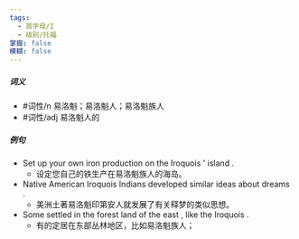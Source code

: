 ```yaml
---
tags:
  - 首字母/I
  - 级别/托福
掌握: false
模糊: false
---
```

##### 词义
- #词性/n  易洛魁；易洛魁人；易洛魁族人
- #词性/adj  易洛魁人的
##### 例句
- Set up your own iron production on the Iroquois ' island .
	- 设定您自己的铁生产在易洛魁族人的海岛。
- Native American Iroquois Indians developed similar ideas about dreams .
	- 美洲土著易洛魁印第安人就发展了有关释梦的类似思想。
- Some settled in the forest land of the east , like the Iroquois .
	- 有的定居在东部丛林地区，比如易洛魁族人；
